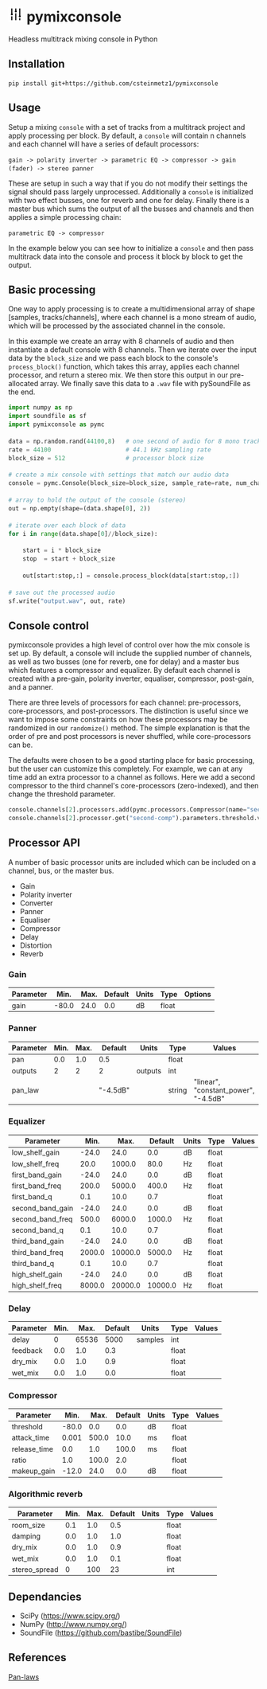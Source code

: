 # <img alt="pymixconsole" src="img/icons8-adjust-60.png" height="30"> pymixconsole
Headless multitrack mixing console in Python

## Installation
```
pip install git+https://github.com/csteinmetz1/pymixconsole
```

## Usage
Setup a mixing `console` with a set of tracks from a multitrack project and apply processing per block.
By default, a `console` will contain n channels and each channel will have a series of default processors:

``` gain -> polarity inverter -> parametric EQ -> compressor -> gain (fader) -> stereo panner ```

These are setup in such a way that if you do not modify their settings the signal should pass largely unprocessed. 
Additionally a `console` is initialized with two effect busses, one for reverb and one for delay. 
Finally there is a master bus which sums the output of all the busses and channels and then applies a simple
processing chain:

``` parametric EQ -> compressor ```

In the example below you can see how to initialize a `console` and then pass multitrack data into the console
and process it block by block to get the output.

## Basic processing

One way to apply processing is to create a multidimensional array of shape [samples, tracks/channels],
where each channel is a mono stream of audio, which will be processed by the associated channel in the console.

In this example we create an array with 8 channels of audio and then instantiate a default console with 8 channels.
Then we iterate over the input data by the `block_size` and we pass each block to the console's `process_block()` 
function, which takes this array, applies each channel processor, and return a stereo mix. We then store this output
in our pre-allocated array. We finally save this data to a `.wav` file with pySoundFile as the end. 

``` python
import numpy as np
import soundfile as sf
import pymixconsole as pymc

data = np.random.rand(44100,8)   # one second of audio for 8 mono tracks
rate = 44100                     # 44.1 kHz sampling rate
block_size = 512                 # processor block size

# create a mix console with settings that match our audio data
console = pymc.Console(block_size=block_size, sample_rate=rate, num_channels=8)

# array to hold the output of the console (stereo)
out = np.empty(shape=(data.shape[0], 2))

# iterate over each block of data
for i in range(data.shape[0]//block_size):

    start = i * block_size 
    stop  = start + block_size

    out[start:stop,:] = console.process_block(data[start:stop,:])

# save out the processed audio
sf.write("output.wav", out, rate)
```

## Console control

pymixconsole provides a high level of control over how the mix console is set up.
By default, a console will include the supplied number of channels, as well as two
busses (one for reverb, one for delay) and a master bus which features a compressor 
and equalizer. By default each channel is created with a pre-gain, polarity inverter, 
equaliser, compressor, post-gain, and a panner. 

There are three levels of processors for each channel: pre-processors, core-processors, 
and post-processors. The distinction is useful since we want to impose some constraints
on how these processors may be randomized in our `randomize()` method. The simple explanation
is that the order of pre and post processors is never shuffled, while core-processors can be.

The defaults were chosen to be a good starting place for basic processing, but the 
user can customize this completely. For example, we can at any time add an extra processor
to a channel as follows. Here we add a second compressor to the third channel's core-processors 
(zero-indexed), and then change the threshold parameter.

```python
console.channels[2].processors.add(pymc.processors.Compressor(name="second-comp"))
console.channels[2].processor.get("second-comp").parameters.threshold.value = -22.0
```

## Processor API

A number of basic processor units are included which can be included
on a channel, bus, or the master bus. 

- Gain
- Polarity inverter
- Converter
- Panner 
- Equaliser 
- Compressor 
- Delay
- Distortion
- Reverb

### Gain

| Parameter     |  Min. | Max. | Default | Units | Type  | Options | 
| ------------- | ----- | ---- | ------- | ----- | ----- | ------- |
| gain          | -80.0 | 24.0 |  0.0    | dB    | float |         |

### Panner

| Parameter    |  Min. | Max. | Default  | Units   | Type   | Values | 
| ------------ | ----- | ---- | -------- | ------- | ------ | ------ |
|  pan         |  0.0  | 1.0  |  0.5     |         | float  |        | 
|  outputs     |    2  |   2  |   2      | outputs | int    |        | 
|  pan_law     |       |      | "-4.5dB" |         | string | "linear", "constant_power", "-4.5dB" | 

### Equalizer

| Parameter        |  Min.     | Max.     | Default  | Units   | Type   | Values | 
| ---------------- | --------- | -------- | -------- | ------- | ------ | ------ |
| low_shelf_gain   |     -24.0 |     24.0 |      0.0 | dB      | float  |        |
| low_shelf_freq   |      20.0 |   1000.0 |     80.0 | Hz      | float  |        |
| first_band_gain  |     -24.0 |     24.0 |      0.0 | dB      | float  |        |
| first_band_freq  |     200.0 |   5000.0 |    400.0 | Hz      | float  |        |
| first_band_q     |       0.1 |     10.0 |      0.7 |         | float  |        |
| second_band_gain |     -24.0 |     24.0 |      0.0 | dB      | float  |        |
| second_band_freq |     500.0 |   6000.0 |   1000.0 | Hz      | float  |        |
| second_band_q    |       0.1 |     10.0 |      0.7 |         | float  |        |
| third_band_gain  |     -24.0 |     24.0 |      0.0 | dB      | float  |        |
| third_band_freq  |    2000.0 |  10000.0 |   5000.0 | Hz      | float  |        |
| third_band_q     |       0.1 |     10.0 |      0.7 |         | float  |        |
| high_shelf_gain  |     -24.0 |     24.0 |      0.0 | dB      | float  |        |
| high_shelf_freq  |    8000.0 |  20000.0 |  10000.0 | Hz      | float  |        |

### Delay

| Parameter        |  Min.     | Max.     | Default  | Units   | Type   | Values | 
| ---------------- | --------- | -------- | -------- | ------- | ------ | ------ |
| delay            |         0 |    65536 |     5000 | samples | int    |        |
| feedback         |       0.0 |      1.0 |      0.3 |         | float  |        |
| dry_mix          |       0.0 |      1.0 |      0.9 |         | float  |        |
| wet_mix          |       0.0 |      1.0 |      0.0 |         | float  |        |

### Compressor

| Parameter        |  Min.     | Max.     | Default  | Units   | Type   | Values | 
| ---------------- | --------- | -------- | -------- | ------- | ------ | ------ |
| threshold        |     -80.0 |      0.0 |      0.0 |      dB | float  |        |
| attack_time      |     0.001 |    500.0 |     10.0 |      ms | float  |        |
| release_time     |       0.0 |      1.0 |    100.0 |      ms | float  |        |
| ratio            |       1.0 |    100.0 |      2.0 |         | float  |        |
| makeup_gain      |     -12.0 |     24.0 |      0.0 |      dB | float  |        |

### Algorithmic reverb

| Parameter        |  Min.     | Max.     | Default  | Units   | Type   | Values | 
| ---------------- | --------- | -------- | -------- | ------- | ------ | ------ |
| room_size        |       0.1 |      1.0 |      0.5 |         | float  |        |
| damping          |       0.0 |      1.0 |      1.0 |         | float  |        |
| dry_mix          |       0.0 |      1.0 |      0.9 |         | float  |        |
| wet_mix          |       0.0 |      1.0 |      0.1 |         | float  |        |
| stereo_spread    |         0 |      100 |       23 |         | int    |        |

## Dependancies
- SciPy (https://www.scipy.org/)
- NumPy (http://www.numpy.org/)
- SoundFile (https://github.com/bastibe/SoundFile)

## References

[Pan-laws](http://www.cs.cmu.edu/~music/icm-online/readings/panlaws/)